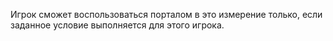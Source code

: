 Игрок сможет воспользоваться порталом в это измерение только, если заданное условие выполняется для этого игрока.